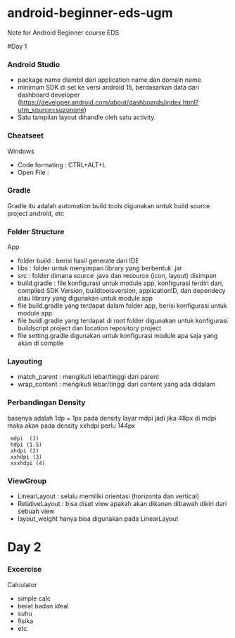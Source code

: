 # android-beginner-eds-ugm
Note for Android Beginner course EDS

#Day 1
### Android Studio
- package name diambil dari application name dan domain name
- minimum SDK di set ke versi android 15, berdasarkan data dari dashboard developer (https://developer.android.com/about/dashboards/index.html?utm_source=suzunone) 
- Satu tampilan layout dihandle oleh satu activity.

### Cheatseet
Windows
- Code formating : CTRL+ALT+L
- Open File :

### Gradle
Gradle itu adalah automation build tools digunakan untuk build source project android, etc

### Folder Structure
App
- folder build : berisi hasil generate dari IDE
- libs : folder untuk menyimpan library yang berbentuk .jar
- src : folder dimana source .java dan resource (icon, layout) disimpan
- build.gradle : file konfigurasi untuk module app, konfigurasi terdiri dari, compiled SDK Version, buildtoolsversion, applicationID, dan dependecy atau library yang digunakan untuk module app
- file build.gradle yang terdapat dalam folder app, berisi konfigurasi untuk module app
- file buidl.gradle yang terdapat di root folder digunakan untuk konfigurasi buildscript project dan location repository project
- file setting.gradle digunakan untuk konfigurasi module apa saja yang akan di compile

### Layouting
- match_parent : mengikuti lebar/tinggi dari parent
- wrap_content : mengikuti lebar/tinggi dari content yang ada didalam

### Perbandingan Density
basenya adalah 1dp = 1px pada density layar mdpi jadi jika 48px di mdpi maka akan pada density xxhdpi perlu 144px
```
 mdpi  (1)
 hdpi (1.5)
 xhdpi (2)
 xxhdpi (3)
 xxxhdpi (4)
```

### ViewGroup
- LinearLayout : selalu memiliki orientasi (horizonta dan vertical)
- RelativeLayout : bisa diset view apakah akan dikanan dibawah dikiri dari sebuah view
- layout_weight hanya bisa digunakan pada LinearLayout

# Day 2

### Excercise

Calculator
- simple calc
- berat badan ideal
- suhu
- fisika
- etc.
